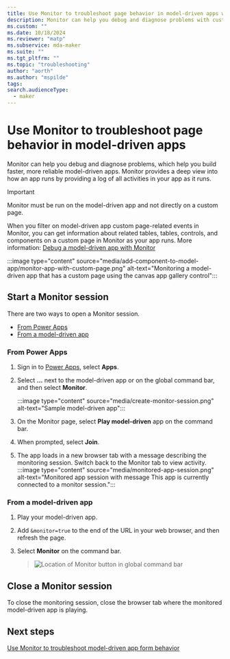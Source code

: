 ```yaml
---
title: Use Monitor to troubleshoot page behavior in model-driven apps with Power Apps
description: Monitor can help you debug and diagnose problems with custom pages. Discover how to troubleshoot page behavior in model-driven apps using the Monitor tool.
ms.custom: ""
ms.date: 10/18/2024
ms.reviewer: "matp"
ms.subservice: mda-maker
ms.suite: ""
ms.tgt_pltfrm: ""
ms.topic: "troubleshooting"
author: "aorth"
ms.author: "mspilde"
tags: 
search.audienceType: 
  - maker
---
```

# Use Monitor to troubleshoot page behavior in model-driven apps

Monitor can help you debug and diagnose problems, which help you build faster, more reliable model-driven apps. Monitor provides a deep view into how an app runs by providing a log of all activities in your app as it runs.

  > [!IMPORTANT]
  > Monitor must be run on the model-driven app and not directly on a custom page.

When you filter on model-driven app custom page-related events in Monitor, you can get information about related tables, tables, controls, and components on a custom page in Monitor as your app runs. More information: [Debug a model-driven app with Monitor](../monitor-modelapps.md)

:::image type="content" source="media/add-component-to-model-app/monitor-app-with-custom-page.png" alt-text="Monitoring a model-driven app that has a custom page using the canvas app gallery control":::

## Start a Monitor session

There are two ways to open a Monitor session.

- [From Power Apps](#from-power-apps)
- [From a model-driven app](#from-a-model-driven-app)

### From Power Apps

1. Sign in to [Power Apps](https://make.powerapps.com/), select **Apps**.
1. Select **...** next to the model-driven app or on the global command bar, and then select **Monitor**.

   :::image type="content" source="media/create-monitor-session.png" alt-text="Sample model-driven app":::

1. On the Monitor page, select **Play model-driven** app on the command bar.
1. When prompted, select **Join**.
1. The app loads in a new browser tab with a message describing the monitoring session. Switch back to the Monitor tab to view activity.
   :::image type="content" source="media/monitored-app-session.png" alt-text="Monitored app session with message This app is currently connected to a monitor session.":::

### From a model-driven app

1. Play your model-driven app.
2. Add `&monitor=true` to the end of the URL in your web browser, and then refresh the page.
3. Select **Monitor** on the command bar.

    > ![Location of Monitor button in global command bar](https://user-images.githubusercontent.com/69216748/146047014-b9428da5-138a-4ccf-b74c-b45a0a0685b9.png)

## Close a Monitor session

To close the monitoring session, close the browser tab where the monitored model-driven app is playing.

## Next steps

[Use Monitor to troubleshoot model-driven app form behavior](monitor-form-checker.md)
